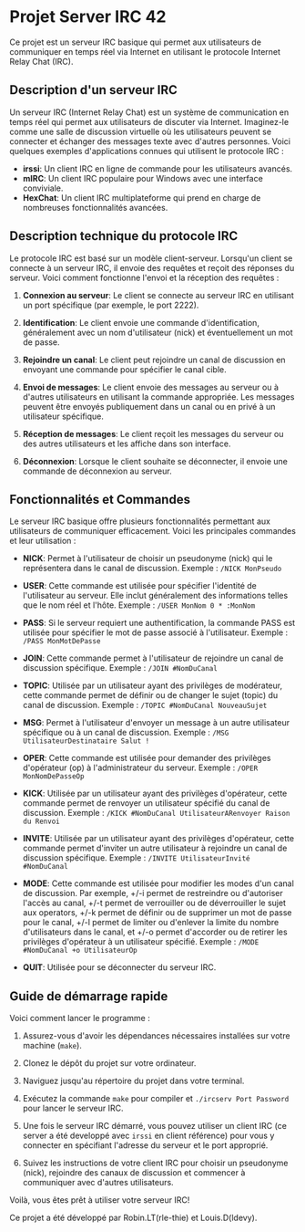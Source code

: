 # Projet Server IRC 42

Ce projet est un serveur IRC basique qui permet aux utilisateurs de communiquer en temps réel via Internet en utilisant le protocole Internet Relay Chat (IRC).

## Description d'un serveur IRC

Un serveur IRC (Internet Relay Chat) est un système de communication en temps réel qui permet aux utilisateurs de discuter via Internet. Imaginez-le comme une salle de discussion virtuelle où les utilisateurs peuvent se connecter et échanger des messages texte avec d'autres personnes. Voici quelques exemples d'applications connues qui utilisent le protocole IRC :

- **irssi**: Un client IRC en ligne de commande pour les utilisateurs avancés.
- **mIRC**: Un client IRC populaire pour Windows avec une interface conviviale.
- **HexChat**: Un client IRC multiplateforme qui prend en charge de nombreuses fonctionnalités avancées.

## Description technique du protocole IRC

Le protocole IRC est basé sur un modèle client-serveur. Lorsqu'un client se connecte à un serveur IRC, il envoie des requêtes et reçoit des réponses du serveur. Voici comment fonctionne l'envoi et la réception des requêtes :

1. **Connexion au serveur**: Le client se connecte au serveur IRC en utilisant un port spécifique (par exemple, le port 2222).

2. **Identification**: Le client envoie une commande d'identification, généralement avec un nom d'utilisateur (nick) et éventuellement un mot de passe.

3. **Rejoindre un canal**: Le client peut rejoindre un canal de discussion en envoyant une commande pour spécifier le canal cible.

4. **Envoi de messages**: Le client envoie des messages au serveur ou à d'autres utilisateurs en utilisant la commande appropriée. Les messages peuvent être envoyés publiquement dans un canal ou en privé à un utilisateur spécifique.

5. **Réception de messages**: Le client reçoit les messages du serveur ou des autres utilisateurs et les affiche dans son interface.

6. **Déconnexion**: Lorsque le client souhaite se déconnecter, il envoie une commande de déconnexion au serveur.

## Fonctionnalités et Commandes

Le serveur IRC basique offre plusieurs fonctionnalités permettant aux utilisateurs de communiquer efficacement. Voici les principales commandes et leur utilisation :

- **NICK**: Permet à l'utilisateur de choisir un pseudonyme (nick) qui le représentera dans le canal de discussion. Exemple : `/NICK MonPseudo`

- **USER**: Cette commande est utilisée pour spécifier l'identité de l'utilisateur au serveur. Elle inclut généralement des informations telles que le nom réel et l'hôte. Exemple : `/USER MonNom 0 * :MonNom`

- **PASS**: Si le serveur requiert une authentification, la commande PASS est utilisée pour spécifier le mot de passe associé à l'utilisateur. Exemple : `/PASS MonMotDePasse`

- **JOIN**: Cette commande permet à l'utilisateur de rejoindre un canal de discussion spécifique. Exemple : `/JOIN #NomDuCanal`

- **TOPIC**: Utilisée par un utilisateur ayant des privilèges de modérateur, cette commande permet de définir ou de changer le sujet (topic) du canal de discussion. Exemple : `/TOPIC #NomDuCanal NouveauSujet`

- **MSG**: Permet à l'utilisateur d'envoyer un message à un autre utilisateur spécifique ou à un canal de discussion. Exemple : `/MSG UtilisateurDestinataire Salut !`

- **OPER**: Cette commande est utilisée pour demander des privilèges d'opérateur (op) à l'administrateur du serveur. Exemple : `/OPER MonNomDePasseOp`

- **KICK**: Utilisée par un utilisateur ayant des privilèges d'opérateur, cette commande permet de renvoyer un utilisateur spécifié du canal de discussion. Exemple : `/KICK #NomDuCanal UtilisateurARenvoyer Raison du Renvoi`

- **INVITE**: Utilisée par un utilisateur ayant des privilèges d'opérateur, cette commande permet d'inviter un autre utilisateur à rejoindre un canal de discussion spécifique. Exemple : `/INVITE UtilisateurInvité #NomDuCanal`

- **MODE**: Cette commande est utilisée pour modifier les modes d'un canal de discussion. Par exemple, +/-i permet de restreindre ou d'autoriser l'accès au canal, +/-t permet de verrouiller ou de déverrouiller le sujet aux operators, +/-k permet de définir ou de supprimer un mot de passe pour le canal, +/-l permet de limiter ou d'enlever la limite du nombre d'utilisateurs dans le canal, et +/-o permet d'accorder ou de retirer les privilèges d'opérateur à un utilisateur spécifié. Exemple : `/MODE #NomDuCanal +o UtilisateurOp`

- **QUIT**: Utilisée pour se déconnecter du serveur IRC.

## Guide de démarrage rapide

Voici comment lancer le programme :

1. Assurez-vous d'avoir les dépendances nécessaires installées sur votre machine (`make`).

2. Clonez le dépôt du projet sur votre ordinateur.

3. Naviguez jusqu'au répertoire du projet dans votre terminal.

4. Exécutez la commande `make` pour compiler et `./ircserv Port Password` pour lancer le serveur IRC.

5. Une fois le serveur IRC démarré, vous pouvez utiliser un client IRC (ce server a été developpé avec `irssi` en client référence) pour vous y connecter en spécifiant l'adresse du serveur et le port approprié.

6. Suivez les instructions de votre client IRC pour choisir un pseudonyme (nick), rejoindre des canaux de discussion et commencer à communiquer avec d'autres utilisateurs.

Voilà, vous êtes prêt à utiliser votre serveur IRC!

Ce projet a été développé par Robin.LT(rle-thie) et Louis.D(ldevy).
